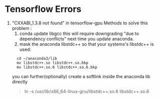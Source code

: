 # Tensorflow Errors
1. "CXXABI_1.3.8 not found" in tensorflow-gpu
Methods to solve this problem :
    1. conda update libgcc
       this will require downgrading "due to dependency conflicts" next time you update anaconda.
    2. mask the anaconda libstdc++ so that your systems's libstdc++ is used:
     ```
       cd ~/anaconda3/lib
       mv libstdc++.so libstdc++.so.bkp
       mv libstdc++.so.6 libstdc++.so.6.bkp
      ```
      you can further(optionally) create a softlink inside the anaconda lib directly
     > ln -s /usr/lib/x86_64-linux-gnu/libstdc++.so.6 libstdc++.so.6  

